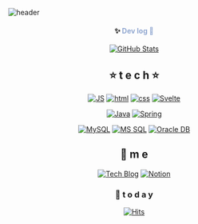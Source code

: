 <!--
**eurdream98/eurdream98** is a ✨ _special_ ✨ repository because its `README.md` (this file) appears on your GitHub profile.

Here are some ideas to get you started:

- 🔭 I’m currently working on ...
- 🌱 I’m currently learning ...
- 👯 I’m looking to collaborate on ...
- 🤔 I’m looking for help with ...
- 💬 Ask me about ...
- 📫 How to reach me: ...
- 😄 Pronouns: ...
- ⚡ Fun fact: ...
-->
![header](https://capsule-render.vercel.app/api?type=rect&color=gradient&height=300&section=header&text=Eurdream98's%20🚀code&fontSize=50&animation=fadeIn)

<div align="center">

#### ✨ **<span style="color: #92a8d1">Dev log 🚀</span>**

[![GitHub Stats](https://github-readme-stats.vercel.app/api?username=eurdream98&count_private=true&custom_title=Eurdream98's&nbsp;github&nbsp;👀&bg_color=30,92a8d1,f7cac9&title_color=fff&text_color=fff)](https://github.com/anuraghazra/github-readme-stats)

## ⭐ t e c h ⭐

[![JS](https://img.shields.io/badge/JavaScript-F7DF1E?style=flat-square&logo=JavaScript&logoColor=black)](https://github.com/eurdream98/TODO-List) [![html](https://img.shields.io/badge/Html-E34F26?style=flat-square&logo=Html5&logoColor=white)](https://github.com/eurdream98/fullPage) [![css](https://img.shields.io/badge/CSS-1572B6?style=flat-square&logo=CSS3&logoColor=white)](https://github.com/eurdream98/fullPage) [![Svelte](https://img.shields.io/badge/Svelte-FF3E00?style=flat-square&logo=Svelte&logoColor=white)](https://github.com/Joowon0220/svelte)

[![Java](https://img.shields.io/badge/Java-007396?style=flat-square&logo=Java&logoColor=white)](https://github.com/eurdream98/weather) [![Spring](https://img.shields.io/badge/Spring-6DB33F?style=flat-square&logo=Spring&logoColor=white)](https://github.com/eurdream98/SpringMVC)

[![MySQL](https://img.shields.io/badge/MySQL-4479A1?style=flat-square&logo=MySQL&logoColor=white)](https://github.com/eurdream98/Spring_Weather)  [![MS SQL](https://img.shields.io/badge/MSSQL-CC2927?style=flat-square&logo=Microsoft%20SQL%20Server&logoColor=white)](https://github.com/eurdream98/Spring_Weather) [![Oracle DB](https://img.shields.io/badge/Oracle-F80000?style=flat-square&logo=Oracle&logoColor=white)](https://github.com/eurdream98/SpringMVC)

## 💫 m e

[![Tech Blog](https://img.shields.io/badge/Blog-FF5722?style=flat-square&logo=blogger&logoColor=white)](https://eurdream98.tistory.com/) [![Notion](https://img.shields.io/badge/Notion-000000?style=flat-square&logo=notion&logoColor=white)](https://www.notion.so/c2002e568d234152bc48b16503079b51)

### 🌄  t o d a y
[![Hits](https://hits.seeyoufarm.com/api/count/incr/badges/fullPage?bg_color=30,92a8d1,f7cac9&title_color=fff&text_color=fff&icon_color=fff)](https://hits.seeyoufarm.com)
